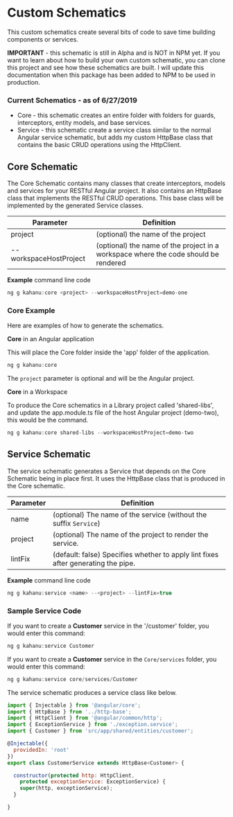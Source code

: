 # Custom Schematics

This custom schematics create several bits of code to save time building components or services.

**IMPORTANT** - this schematic is still in Alpha and is NOT in NPM yet.  If you want to learn about how to build your own custom schematic, you can clone this project and see how these schematics are built.  I will update this documentation when this package has been added to NPM to be used in production.

### Current Schematics - as of 6/27/2019
+ Core - this schematic creates an entire folder with folders for guards, interceptors, entity models, and base services.
+ Service - this schematic create a service class similar to the normal Angular service schematic, but adds my custom HttpBase class that contains the basic CRUD operations using the HttpClient.

## Core Schematic

The Core Schematic contains many classes that create interceptors, models and services for your RESTful Angular project.  It also contains an HttpBase class that implements the RESTful CRUD operations. This base class will be implemented by the generated Service classes.

| Parameter | Definition |
|---|---|
| project | (optional) the name of the project |
| -- workspaceHostProject | (optional) the name of the project in a workspace where the code should be rendered |

**Example** command line code

```javascript
ng g kahanu:core <project> --workspaceHostProject=demo-one
```

### Core Example 

Here are examples of how to generate the schematics.

**Core** in an Angular application

This will place the Core folder inside the 'app' folder of the application.

```javascript
ng g kahanu:core
```

The ```project``` parameter is optional and will be the Angular project.


**Core** in a Workspace

To produce the Core schematics in a Library project called 'shared-libs', and update the app.module.ts file of the host Angular project (demo-two), this would be the command.

```javascript
ng g kahanu:core shared-libs --workspaceHostProject=demo-two
```

## Service Schematic

The service schematic generates a Service that depends on the Core Schematic being in place first.  It uses the HttpBase class that is produced in the Core schematic.

| Parameter | Definition |
|---|---|
| name | (optional) The name of the service (without the suffix `Service`) |
| project | (optional) The name of the project to render the service. |
| lintFix | (default: false) Specifies whether to apply lint fixes after generating the pipe. |

**Example** command line code

```javascript
ng g kahanu:service <name> --<project> --lintFix=true
```

### Sample Service Code

If you want to create a **Customer** service in the '/customer' folder, you would enter this command:

```javascript
ng g kahanu:service Customer
```

If you want to create a **Customer** service in the `Core/services` folder, you would enter this command:

```javascript
ng g kahanu:service core/services/Customer
```

The service schematic produces a service class like below.

```javascript
import { Injectable } from '@angular/core';
import { HttpBase } from '../http-base';
import { HttpClient } from '@angular/common/http';
import { ExceptionService } from './exception.service';
import { Customer } from 'src/app/shared/entities/customer';

@Injectable({
  providedIn: 'root'
})
export class CustomerService extends HttpBase<Customer> {

  constructor(protected http: HttpClient,
    protected exceptionService: ExceptionService) {
    super(http, exceptionService);
  }

}

```



 
 
